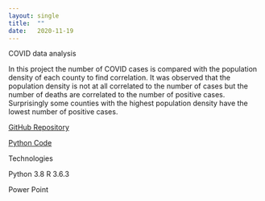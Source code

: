 ```yaml
---
layout: single
title:  ""
date:   2020-11-19
---
```


COVID data analysis

In this project the number of COVID cases is compared with the population density of each county to find correlation. It was observed that the population density is not at all correlated to the number of cases but the number of deaths are correlated to the number of positive cases. Surprisingly some counties with the highest population density have the lowest number of positive cases.

[GitHub Repository](https://github.com/databinary/CovidDataAnalysis)

[Python Code](https://github.com/databinary/CovidDataAnalysis/blob/master/Project%20Milestone%205.ipynb)

Technologies

Python 3.8
R 3.6.3

Power Point
